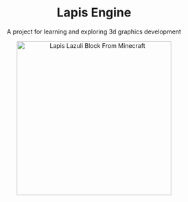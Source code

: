 <h1 align="center">Lapis Engine</h1>

<p align="center">
  A project for learning and exploring 3d graphics development
</p>

<p align="center">
  <img width="360" src="https://static.wikia.nocookie.net/minecraft_gamepedia/images/5/55/Block_of_Lapis_Lazuli_JE3_BE3.png/revision/latest/thumbnail/width/360/height/450?cb=20200315192953" alt="Lapis Lazuli Block From Minecraft">
</p>
